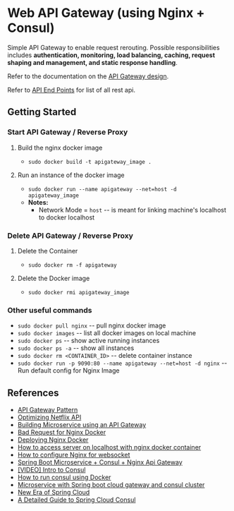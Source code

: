 # Web API Gateway (using Nginx + Consul)

Simple API Gateway to enable request rerouting. Possible responsibilities includes **authentication, monitoring, load
balancing, caching, request shaping and management, and static response handling**.

Refer to the documentation on the [API Gateway design](doc/API_GATEWAY_DESIGN.md).

Refer to [API End Points](../README.md#apps--services--api) for list of all rest api.

## Getting Started

### Start API Gateway / Reverse Proxy

1. Build the nginx docker image
    - `sudo docker build -t apigateway_image .`

2. Run an instance of the docker image
    - `sudo docker run --name apigateway --net=host -d apigateway_image`
    - **Notes:**
        - Network Mode = `host` -- is meant for linking machine's localhost to docker localhost

### Delete API Gateway / Reverse Proxy

1. Delete the Container
    - `sudo docker rm -f apigateway`

2. Delete the Docker image
    - `sudo docker rmi apigateway_image`
        
### Other useful commands

- `sudo docker pull nginx` -- pull nginx docker image
- `sudo docker images` -- list all docker images on local machine
- `sudo docker ps` -- show active running instances
- `sudo docker ps -a` -- show all instances
- `sudo docker rm <CONTAINER_ID>` -- delete container instance
- `sudo docker run -p 9090:80 --name apigateway --net=host -d nginx` -- Run default config for Nginx Image

## References

- [API Gateway Pattern](https://microservices.io/patterns/apigateway.html)
- [Optimizing Netflix API](https://netflixtechblog.com/optimizing-the-netflix-api-5c9ac715cf19)
- [Building Microservice using an API Gateway](https://www.nginx.com/blog/building-microservices-using-an-api-gateway/)
- [Bad Request for Nginx Docker](https://stackoverflow.com/questions/38346847/nginx-docker-container-502-bad-gateway-response)
- [Deploying Nginx Docker](https://www.nginx.com/blog/deploying-nginx-nginx-plus-docker/)
- [How to access server on localhost with nginx docker container](https://stackoverflow.com/questions/27810076/how-do-i-access-a-server-on-localhost-with-nginx-docker-container)
- [How to configure Nginx for websocket](https://www.serverlab.ca/tutorials/linux/web-servers-linux/how-to-configure-nginx-for-websockets/)
- [Spring Boot Microservice + Consul + Nginx Api Gateway](https://medium.com/swlh/lets-build-microservices-part-iii-20e9e5c780a0)
- [[VIDEO] Intro to Consul](https://www.youtube.com/watch?v=mxeMdl0KvBI)
- [How to run consul using Docker](https://linuxhint.com/run_consul_server_docker/)
- [Microservice with Spring boot cloud gateway and consul cluster](https://piotrminkowski.com/2019/11/06/microservices-with-spring-boot-spring-cloud-gateway-and-consul-cluster/)
- [New Era of Spring Cloud](https://piotrminkowski.com/2020/05/01/a-new-era-of-spring-cloud/)
- [A Detailed Guide to Spring Cloud Consul](http://progressivecoder.com/a-detailed-guide-to-spring-cloud-consul/)
